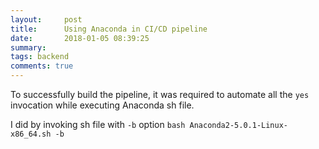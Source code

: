 ```yaml
---
layout:     post
title:      Using Anaconda in CI/CD pipeline
date:       2018-01-05 08:39:25
summary:   
tags: backend
comments: true
---
```


To successfully build the pipeline, it was required to automate all the `yes` invocation while executing Anaconda sh file.

I did by invoking sh file with `-b`  option
`bash Anaconda2-5.0.1-Linux-x86_64.sh -b`

